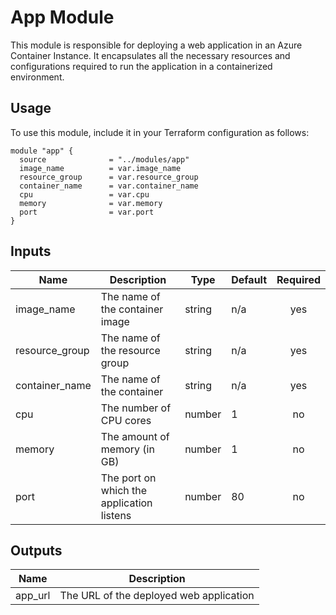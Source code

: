 # App Module

This module is responsible for deploying a web application in an Azure Container Instance. It encapsulates all the necessary resources and configurations required to run the application in a containerized environment.

## Usage

To use this module, include it in your Terraform configuration as follows:

```hcl
module "app" {
  source              = "../modules/app"
  image_name          = var.image_name
  resource_group      = var.resource_group
  container_name      = var.container_name
  cpu                 = var.cpu
  memory              = var.memory
  port                = var.port
}
```

## Inputs

| Name              | Description                          | Type   | Default | Required |
|-------------------|--------------------------------------|--------|---------|:--------:|
| image_name        | The name of the container image      | string | n/a     |   yes    |
| resource_group    | The name of the resource group       | string | n/a     |   yes    |
| container_name    | The name of the container            | string | n/a     |   yes    |
| cpu               | The number of CPU cores              | number | 1       |    no    |
| memory            | The amount of memory (in GB)        | number | 1       |    no    |
| port              | The port on which the application listens | number | 80      |    no    |

## Outputs

| Name              | Description                          |
|-------------------|--------------------------------------|
| app_url           | The URL of the deployed web application |